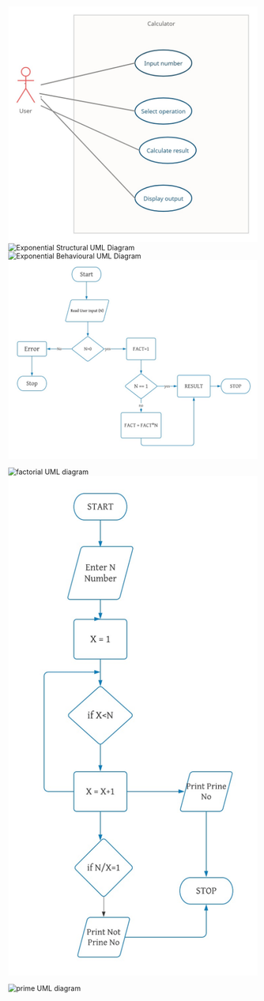 ![](https://github.com/Prashanth99003557/Calculator/blob/main/2_Design/highlevel/behighdesign.jpeg)
<img src="Exponential Structural UML Diagram.png"
     alt="Exponential Structural UML Diagram"
     style="float: left; margin-right: 10px;" />
     
  <img src="Exponential Behavioural UML Diagram.png"
     alt="Exponential Behavioural UML Diagram"
     style="float: left; margin-right: 10px;" />   
 
![](https://github.com/99003560/calculator/blob/master/2_Design/lowlevel/factorial.png)

  <img src="flow chart to find factorial of a number UML Diagram.png"
     alt="factorial UML diagram"
     style="float: left; margin-right: 10px;" />   

![](https://github.com/99003560/calculator/blob/master/2_Design/lowlevel/prime.png)

 <img src="flow chart to find prime number UML Diagram.png"
     alt="prime UML diagram"
     style="float: left; margin-right: 10px;" />   

